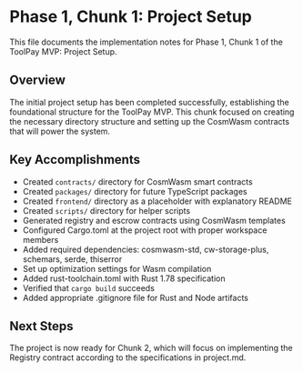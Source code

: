 # Phase 1, Chunk 1: Project Setup

This file documents the implementation notes for Phase 1, Chunk 1 of the ToolPay MVP: Project Setup.

## Overview
The initial project setup has been completed successfully, establishing the foundational structure for the ToolPay MVP. This chunk focused on creating the necessary directory structure and setting up the CosmWasm contracts that will power the system.

## Key Accomplishments
- Created `contracts/` directory for CosmWasm smart contracts
- Created `packages/` directory for future TypeScript packages
- Created `frontend/` directory as a placeholder with explanatory README
- Created `scripts/` directory for helper scripts
- Generated registry and escrow contracts using CosmWasm templates
- Configured Cargo.toml at the project root with proper workspace members
- Added required dependencies: cosmwasm-std, cw-storage-plus, schemars, serde, thiserror
- Set up optimization settings for Wasm compilation
- Added rust-toolchain.toml with Rust 1.78 specification
- Verified that `cargo build` succeeds
- Added appropriate .gitignore file for Rust and Node artifacts

## Next Steps
The project is now ready for Chunk 2, which will focus on implementing the Registry contract according to the specifications in project.md.
